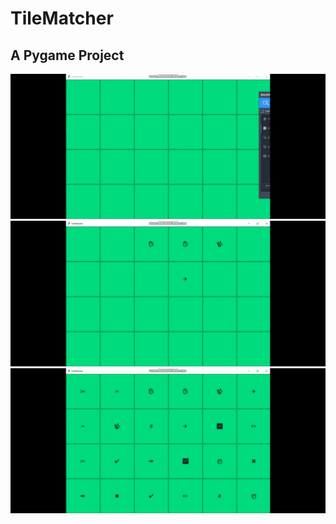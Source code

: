 <h1>TileMatcher</h1>
<h2> A Pygame Project</h2>
<img src="tile1.jpeg"/>
<img src="tile2.jpeg"/>
<img src="tile3.jpeg"/>
